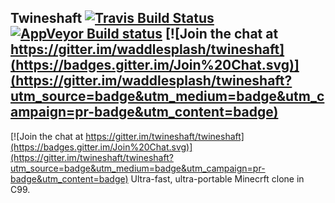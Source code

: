 Twineshaft [![Travis Build Status](https://travis-ci.org/waddlesplash/twineshaft.svg?branch=master)](https://travis-ci.org/waddlesplash/twineshaft) [![AppVeyor Build status](https://ci.appveyor.com/api/projects/status/qepb8q3jv8nsnn2u?svg=true)](https://ci.appveyor.com/project/waddlesplash/twineshaft) [![Join the chat at https://gitter.im/waddlesplash/twineshaft](https://badges.gitter.im/Join%20Chat.svg)](https://gitter.im/waddlesplash/twineshaft?utm_source=badge&utm_medium=badge&utm_campaign=pr-badge&utm_content=badge)
-----------------------------------------------------------------

[![Join the chat at https://gitter.im/twineshaft/twineshaft](https://badges.gitter.im/Join%20Chat.svg)](https://gitter.im/twineshaft/twineshaft?utm_source=badge&utm_medium=badge&utm_campaign=pr-badge&utm_content=badge)
Ultra-fast, ultra-portable Minecrft clone in C99.
